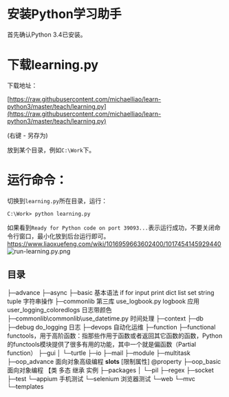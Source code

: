 # 安装Python学习助手

首先确认Python 3.4已安装。

# 下载learning.py

下载地址：

[https://raw.githubusercontent.com/michaelliao/learn-python3/master/teach/learning.py](https://raw.githubusercontent.com/michaelliao/learn-python3/master/teach/learning.py)

(右键 - 另存为)

放到某个目录，例如`C:\Work`下。

# 运行命令：

切换到`learning.py`所在目录，运行：

```
C:\Work> python learning.py
```

如果看到`Ready for Python code on port 39093...`表示运行成功，不要关闭命令行窗口，最小化放到后台运行即可。
https://www.liaoxuefeng.com/wiki/1016959663602400/1017454145929440
![run-learning.py.png](https://raw.githubusercontent.com/michaelliao/learn-python3/master/teach/run-learning.py.png)


## 目录
├─advance
├─async
├─basic       基本语法 if for input print  dict list set string tuple 字符串操作
├─commonlib   第三库 
            use_logbook.py logbook 应用
            user_logging_coloredlogs 日志带颜色
├─commonlib\commonlib\use_datetime.py  时间处理
├─context
├─db
├─debug
    do_logging 日志
├─devops  自动化运维
├─function
├─functional  functools，用于高阶函数：指那些作用于函数或者返回其它函数的函数，Python的functools模块提供了很多有用的功能，其中一个就是偏函数（Partial function）
├─gui
│  └─turtle
├─io
├─mail
├─module
├─multitask
├─oop_advance 面向对象高级编程 __slots__ [限制属性] @property
├─oop_basic  面向对象编程 【类  多态 继承  实例
├─packages
│  └─pil
├─regex
├─socket
├─test
    └─appium 手机测试
    └─selenium 浏览器测试
└─web
    └─mvc
        └─templates
